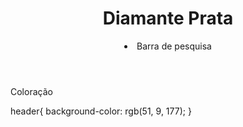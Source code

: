 <!DOCTYPE html>
<html lang="pt-br">
<head>
    <meta charset="UTF-8">
    <meta http-equiv="X-UA-Compatible" content="IE=edge">
    <meta name="viewport" content="width=device-width, initial-scale=1.0">
    <title>Document</title>
    <link rel="stylesheet" href="style.css">
</head>
<body>
    <header><h1>Diamante Prata</h1>
        <ul></ul>
        <li>Barra de pesquisa</li></header>
</body>
</html>

Coloração

header{
    background-color: rgb(51, 9, 177);
}
